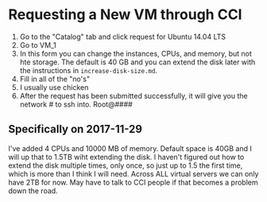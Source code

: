 # Requesting a New VM through CCI

1. Go to the "Catalog" tab and click request for Ubuntu 14.04 LTS
2. Go to VM_1
3. In this form you can change the instances, CPUs, and memory, but not hte storage. The default is 40 GB and you can extend the disk later with the instructions in `increase-disk-size.md`. 
4. Fill in all of the "no's"
5. I usually use chicken
6. After the request has been submitted successfully, it will give you the network # to ssh into. Root@####


## Specifically on 2017-11-29

I've added 4 CPUs and 10000 MB of memory. Default space is 40GB and I will up that to 1.5TB wiht extending the disk. I haven't figured out how to extend the disk multiple times, only once, so just up to 1.5 the first time, which is more than I think I will need. Across ALL virtual servers we can only have 2TB for now. May have to talk to CCI people if that becomes a problem down the road. 